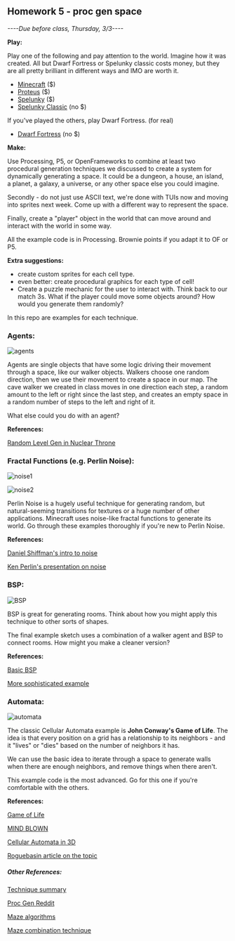 ## Homework 5 - proc gen space

*----Due before class, Thursday, 3/3----*

**Play:**

Play one of the following and pay attention to the world. Imagine how it was created. All but Dwarf Fortress or Spelunky classic costs money, but they are all pretty brilliant in different ways and IMO are worth it.

* [Minecraft](https://minecraft.net/) ($)
* [Proteus](http://twistedtreegames.com/proteus/) ($)
* [Spelunky](http://www.spelunkyworld.com/) ($)
* [Spelunky Classic](http://tinysubversions.com/game/spelunky/) (no $)

If you've played the others, play Dwarf Fortress. (for real)

* [Dwarf Fortress](http://www.bay12games.com/dwarves/) (no $)

**Make:**

Use Processing, P5, or OpenFrameworks to combine at least two procedural generation techniques we discussed to create a system for dynamically generating a space. It could be a dungeon, a house, an island, a planet, a galaxy, a universe, or any other space else you could imagine.

Secondly - do not just use ASCII text, we're done with TUIs now and moving into sprites next week. Come up with a different way to represent the space.

Finally, create a "player" object in the world that can move around and interact with the world in some way.

All the example code is in Processing. Brownie points if you adapt it to OF or P5.

**Extra suggestions:**

* create custom sprites for each cell type.
* even better: create procedural graphics for each type of cell!
* Create a puzzle mechanic for the user to interact with. Think back to our match 3s. What if the player could move some objects around? How would you generate them randomly?

In this repo are examples for each technique.

### Agents:

![agents](https://raw.githubusercontent.com/whoisbma/Game-Aesthetics-SP16/master/class-05-procGen/images/cave.png)

Agents are single objects that have some logic driving their movement through a space, like our walker objects. Walkers choose one random direction, then we use their movement to create a space in our map. The cave walker we created in class moves in one direction each step, a random amount to the left or right since the last step, and creates an empty space in a random number of steps to the left and right of it.

What else could you do with an agent?

**References:**

[Random Level Gen in Nuclear Throne](http://www.vlambeer.com/2013/04/02/random-level-generation-in-wasteland-kings/)

### Fractal Functions (e.g. Perlin Noise):

![noise1](https://raw.githubusercontent.com/whoisbma/Game-Aesthetics-SP16/master/class-05-procGen/images/map1.png)

![noise2](https://raw.githubusercontent.com/whoisbma/Game-Aesthetics-SP16/master/class-05-procGen/images/map2.png)

Perlin Noise is a hugely useful technique for generating random, but natural-seeming transitions for textures or a huge number of other applications. Minecraft uses noise-like fractal functions to generate its world. Go through these examples thoroughly if you're new to Perlin Noise.

**References:**

[Daniel Shiffman's intro to noise](https://vimeo.com/58492076)

[Ken Perlin's presentation on noise](http://www.noisemachine.com/talk1/)

### BSP:

![BSP](https://raw.githubusercontent.com/whoisbma/Game-Aesthetics-SP16/master/class-05-procGen/images/BSP.png)

BSP is great for generating rooms. Think about how you might apply this technique to other sorts of shapes. 

The final example sketch uses a combination of a walker agent and BSP to connect rooms. How might you make a cleaner version?

**References:**

[Basic BSP](http://www.roguebasin.com/index.php?title=Basic_BSP_Dungeon_generation)

[More sophisticated example](http://gamedevelopment.tutsplus.com/tutorials/how-to-use-bsp-trees-to-generate-game-maps--gamedev-12268)

### Automata:

![automata](https://raw.githubusercontent.com/whoisbma/Game-Aesthetics-SP16/master/class-05-procGen/images/automata-treasure.png)

The classic Cellular Automata example is **John Conway's Game of Life**. The idea is that every position on a grid has a relationship to its neighbors - and it "lives" or "dies" based on the number of neighbors it has.

We can use the basic idea to iterate through a space to generate walls when there are enough neighbors, and remove things when there aren't.

This example code is the most advanced. Go for this one if you're comfortable with the others.

**References:**

[Game of Life](http://www.bitstorm.org/gameoflife/)

[MIND BLOWN](https://www.youtube.com/watch?v=xP5-iIeKXE8)

[Cellular Automata in 3D](http://cubes.io/)

[Roguebasin article on the topic](http://www.roguebasin.com/index.php?title=Cellular_Automata_Method_for_Generating_Random_Cave-Like_Levels)

##### Other References:

[Technique summary](http://www.futuredatalab.com/proceduraldungeon/)

[Proc Gen Reddit](https://www.reddit.com/r/proceduralgeneration/)

[Maze algorithms](http://www.astrolog.org/labyrnth/algrithm.htm)

[Maze combination technique](http://journal.stuffwithstuff.com/2014/12/21/rooms-and-mazes/)